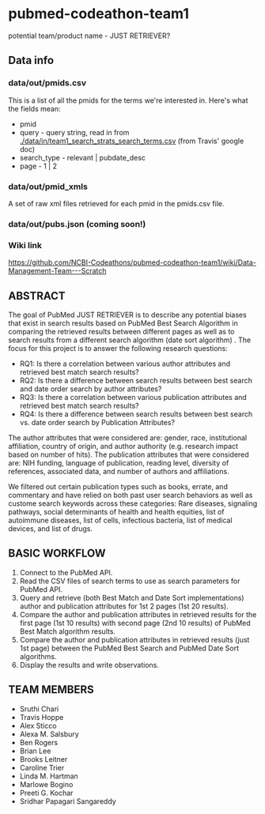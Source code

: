 # pubmed-codeathon-team1 
  potential team/product name - JUST RETRIEVER?

## Data info

### data/out/pmids.csv

This is a list of all the pmids for the terms we're interested in. Here's what the fields mean:

* pmid
* query - query string, read in from [./data/in/team1_search_strats_search_terms.csv](data/in/team1_search_strats_search_terms.csv) (from Travis' google doc)
* search_type - relevant | pubdate_desc
* page - 1 | 2

### data/out/pmid_xmls

A set of raw xml files retrieved for each pmid in the pmids.csv file.

### data/out/pubs.json (coming soon!)

### Wiki link
<https://github.com/NCBI-Codeathons/pubmed-codeathon-team1/wiki/Data-Management-Team---Scratch>

## ABSTRACT
The goal of PubMed JUST RETRIEVER is to describe any potential biases that exist in search results based on PubMed Best Search Algorithm in comparing the retrieved results between different pages as well as to search results from a different search algorithm (date sort algorithm) . The focus for this project is to answer the following research questions:

* RQ1: Is there a correlation between various author attributes and retrieved best match search results?
* RQ2: Is there a difference between search results between best search and date order search by author attributes?
* RQ3: Is there a correlation between various publication attributes and retrieved best match search results?
* RQ4: Is there a difference between search results between best search vs. date order search by Publication Attributes?

The author attributes that were considered are: gender, race, institutional affiliation, country of origin, and author authority (e.g. research impact based on number of hits). The publication attributes that were considered are: NIH funding, language of publication, reading level, diversity of references, associated data, and number of authors and affiliations.

We filtered out certain publication types such as books, errate, and commentary and have relied on both past user search behaviors as well as custome search keywords across these categories: Rare diseases, signaling pathways, social determinants of health and health equities, list of autoimmune diseases, list of cells, infectious bacteria, list of medical devices, and list of drugs.

## BASIC WORKFLOW

1. Connect to the PubMed API. 
2. Read the CSV files of search terms to use as search parameters for PubMed API.
3. Query and retrieve (both Best Match and Date Sort implementations) author and publication attributes for 1st 2 pages (1st 20 results).
4. Compare the author and publication attributes in retrieved results for the first page (1st 10 results) with second page (2nd 10 results) of PubMed Best Match algorithm results.
5. Compare the author and publication attributes in retrieved results (just 1st page) between the PubMed Best Search and PubMed Date Sort algorithms.
6. Display the results and write observations.

## TEAM MEMBERS

* Sruthi Chari
* Travis Hoppe
* Alex Sticco
* Alexa M. Salsbury
* Ben Rogers
* Brian Lee
* Brooks Leitner
* Caroline Trier
* Linda M. Hartman
* Marlowe Bogino
* Preeti G. Kochar
* Sridhar Papagari Sangareddy
